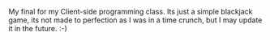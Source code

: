 My final for my Client-side programming class. Its just a simple blackjack game, its not made to perfection as I was in a time crunch, but I may update it in the future. :-) 
